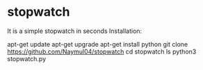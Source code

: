 # stopwatch
It is a simple stopwatch in seconds
Installation:

apt-get update
apt-get upgrade
apt-get install python
git clone   https://github.com/Naymul04/stopwatch
cd stopwatch
ls
python3 stopwatch.py


